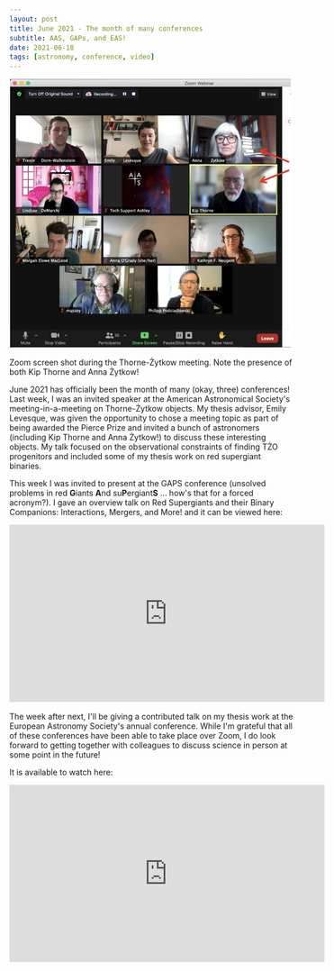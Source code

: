 ```yaml
---
layout: post
title: June 2021 - The month of many conferences
subtitle: AAS, GAPs, and EAS!
date: 2021-06-18
tags: [astronomy, conference, video]
---
```


![AASConference](/assets/img/AASconference.jpeg)

Zoom screen shot during the Thorne-Żytkow meeting. Note the presence of both Kip Thorne and Anna Żytkow!

June 2021 has officially been the month of many (okay, three) conferences! Last week, I was an invited speaker at the American Astronomical Society's meeting-in-a-meeting on Thorne-Żytkow objects. My thesis advisor, Emily Levesque, was given the opportunity to chose a meeting topic as part of being awarded the Pierce Prize and invited a bunch of astronomers (including Kip Thorne and Anna Żytkow!) to discuss these interesting objects. My talk focused on the observational constraints of finding TŻO progenitors and included some of my thesis work on red supergiant binaries.

This week I was invited to present at the GAPS conference (unsolved problems in red **G**iants **A**nd su**P**ergiant**S** ... how's that for a forced acronym?). I gave an overview talk on Red Supergiants and their Binary Companions: Interactions, Mergers, and More! and it can be viewed here:

<iframe width="560" height="315" src="https://www.youtube.com/embed/luR1hF0eEjg" title="YouTube video player" frameborder="0" allow="accelerometer; autoplay; clipboard-write; encrypted-media; gyroscope; picture-in-picture; web-share" allowfullscreen></iframe>

The week after next, I'll be giving a contributed talk on my thesis work at the European Astronomy Society's annual conference. While I'm grateful that all of these conferences have been able to take place over Zoom, I do look forward to getting together with colleagues to discuss science in person at some point in the future!

It is available to watch here:

<iframe width="560" height="315" src="https://www.youtube.com/embed/MmwfGWJbY_A" title="YouTube video player" frameborder="0" allow="accelerometer; autoplay; clipboard-write; encrypted-media; gyroscope; picture-in-picture; web-share" allowfullscreen></iframe>